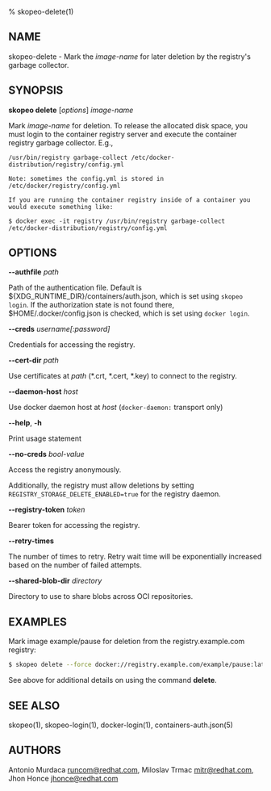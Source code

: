 % skopeo-delete(1)

## NAME
skopeo\-delete - Mark the _image-name_ for later deletion by the registry's garbage collector.

## SYNOPSIS
**skopeo delete** [*options*] _image-name_

Mark _image-name_ for deletion.  To release the allocated disk space, you must login to the container registry server and execute the container registry garbage collector. E.g.,

```
/usr/bin/registry garbage-collect /etc/docker-distribution/registry/config.yml

Note: sometimes the config.yml is stored in /etc/docker/registry/config.yml

If you are running the container registry inside of a container you would execute something like:

$ docker exec -it registry /usr/bin/registry garbage-collect /etc/docker-distribution/registry/config.yml

```

## OPTIONS

**--authfile** _path_

Path of the authentication file. Default is ${XDG_RUNTIME\_DIR}/containers/auth.json, which is set using `skopeo login`.
If the authorization state is not found there, $HOME/.docker/config.json is checked, which is set using `docker login`.

**--creds** _username[:password]_

Credentials for accessing the registry.

**--cert-dir** _path_

Use certificates at _path_ (*.crt, *.cert, *.key) to connect to the registry.

**--daemon-host** _host_

Use docker daemon host at _host_ (`docker-daemon:` transport only)

**--help**, **-h**

Print usage statement

**--no-creds** _bool-value_

Access the registry anonymously.

Additionally, the registry must allow deletions by setting `REGISTRY_STORAGE_DELETE_ENABLED=true` for the registry daemon.

**--registry-token** _token_

Bearer token for accessing the registry.

**--retry-times**

The number of times to retry. Retry wait time will be exponentially increased based on the number of failed attempts.

**--shared-blob-dir** _directory_

Directory to use to share blobs across OCI repositories.

## EXAMPLES

Mark image example/pause for deletion from the registry.example.com registry:
```sh
$ skopeo delete --force docker://registry.example.com/example/pause:latest
```
See above for additional details on using the command **delete**.


## SEE ALSO
skopeo(1), skopeo-login(1), docker-login(1), containers-auth.json(5)

## AUTHORS

Antonio Murdaca <runcom@redhat.com>, Miloslav Trmac <mitr@redhat.com>, Jhon Honce <jhonce@redhat.com>
